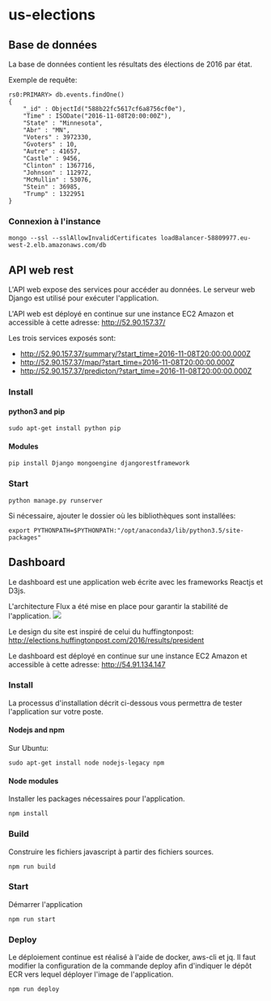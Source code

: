 # us-elections

## Base de données

La base de données contient les résultats des élections de 2016 par état.

Exemple de requête:
```
rs0:PRIMARY> db.events.findOne()
{
    "_id" : ObjectId("588b22fc5617cf6a8756cf0e"),
    "Time" : ISODate("2016-11-08T20:00:00Z"),
    "State" : "Minnesota",
    "Abr" : "MN",
    "Voters" : 3972330,
    "Gvoters" : 10,
    "Autre" : 41657,
    "Castle" : 9456,
    "Clinton" : 1367716,
    "Johnson" : 112972,
    "McMullin" : 53076,
    "Stein" : 36985,
    "Trump" : 1322951
}
```

### Connexion à l'instance

```
mongo --ssl --sslAllowInvalidCertificates loadBalancer-58809977.eu-west-2.elb.amazonaws.com/db
```

## API web rest
L'API web expose des services pour accéder au données. Le serveur web Django est utilisé pour exécuter l'application.

L'API web est déployé en continue sur une instance EC2 Amazon et accessible à cette adresse: http://52.90.157.37/

Les trois services exposés sont:
- http://52.90.157.37/summary/?start_time=2016-11-08T20:00:00.000Z
- http://52.90.157.37/map/?start_time=2016-11-08T20:00:00.000Z
- http://52.90.157.37/predicton/?start_time=2016-11-08T20:00:00.000Z

### Install

#### python3 and pip
```
sudo apt-get install python pip
```

#### Modules
```
pip install Django mongoengine djangorestframework
```

### Start
```
python manage.py runserver
```

Si nécessaire, ajouter le dossier où les bibliothèques sont installées:
```
export PYTHONPATH=$PYTHONPATH:"/opt/anaconda3/lib/python3.5/site-packages"
```

## Dashboard
Le dashboard est une application web écrite avec les frameworks Reactjs et D3js.

L'architecture Flux a été mise en place pour garantir la stabilité de l'application.
![](https://cask.scotch.io/2014/10/V70cSEC.png)

Le design du site est inspiré de celui du huffingtonpost: http://elections.huffingtonpost.com/2016/results/president

Le dashboard est déployé en continue sur une instance EC2 Amazon et accessible à cette adresse: http://54.91.134.147

### Install
La processus d'installation décrit ci-dessous vous permettra de tester l'application sur votre poste.

#### Nodejs and npm
Sur Ubuntu:
```
sudo apt-get install node nodejs-legacy npm
```

#### Node modules
Installer les packages nécessaires pour l'application.
```
npm install
```

### Build
Construire les fichiers javascript à partir des fichiers sources.
```
npm run build
```

### Start
Démarrer l'application
```
npm run start
```

### Deploy

Le déploiement continue est réalisé à l'aide de docker, aws-cli et jq.
Il faut modifier la configuration de la commande deploy afin d'indiquer le dépôt ECR vers lequel déployer l'image de l'application.
```
npm run deploy
```
